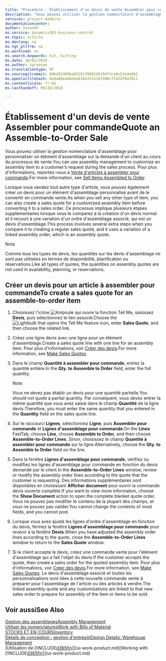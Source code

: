 ```yaml
---
title: "Procédure : Établissement d'un devis de vente Assembler pour commande | Microsoft Docs"
description: "Vous pouvez utiliser la gestion nomenclature d'assemblage pour personnaliser un élément d'assemblage sur la demande d'un client au cours du processus de vente."
services: project-madeira
documentationcenter: 
author: SorenGP
ms.service: dynamics365-business-central
ms.topic: article
ms.devlang: na
ms.tgt_pltfrm: na
ms.workload: na
ms.search.keywords: kit, kitting
ms.date: 10/01/2018
ms.author: sgroespe
ms.translationtype: HT
ms.sourcegitcommit: 9dbd92409ba02281f008246194f3ce0c53e4e001
ms.openlocfilehash: be0a80ea66dea634a37cb187408c7142d70af011
ms.contentlocale: fr-be
ms.lasthandoff: 09/28/2018

---
```

# <a name="quote-an-assemble-to-order-sale"></a><span data-ttu-id="752ec-103">Établissement d'un devis de vente Assembler pour commande</span><span class="sxs-lookup"><span data-stu-id="752ec-103">Quote an Assemble-to-Order Sale</span></span>
<span data-ttu-id="752ec-104">Vous pouvez utiliser la gestion nomenclature d'assemblage pour personnaliser un élément d'assemblage sur la demande d'un client au cours du processus de vente.</span><span class="sxs-lookup"><span data-stu-id="752ec-104">You can use assembly management to customize an assembly item to a customer’s request during the sales process.</span></span> <span data-ttu-id="752ec-105">Pour plus d'informations, reportez-vous à [Vente d'articles à assembler pour commande](assembly-how-to-sell-items-assembled-to-order.md).</span><span class="sxs-lookup"><span data-stu-id="752ec-105">For more information, see [Sell Items Assembled to Order](assembly-how-to-sell-items-assembled-to-order.md).</span></span>  

<span data-ttu-id="752ec-106">Lorsque vous vendez tout autre type d'article, vous pouvez également créer un devis pour un élément d'assemblage personnalisé avant de le convertir en commande vente.</span><span class="sxs-lookup"><span data-stu-id="752ec-106">As when you sell any other type of item, you can also create a sales quote for a customized assembly item before converting it to a sales order.</span></span> <span data-ttu-id="752ec-107">Ce processus implique plusieurs étapes supplémentaires lorsque vous le comparez à la création d'un devis normal et il recourt à une variation d'un ordre d'assemblage associé, qui est un devis d'assemblage.</span><span class="sxs-lookup"><span data-stu-id="752ec-107">This process involves several extra steps when you compare it to creating a regular sales quote, and it uses a variation of a linked assembly order, which is an assembly quote.</span></span>

> [!NOTE]  
>  <span data-ttu-id="752ec-108">Comme tous les types de devis, les quantités sur les devis d'assemblage ne sont pas utilisées en termes de disponibilité, planification ou réservations.</span><span class="sxs-lookup"><span data-stu-id="752ec-108">Like all types of quotes, the quantities on assembly quotes are not used in availability, planning, or reservations.</span></span>  

## <a name="to-create-a-sales-quote-for-an-assemble-to-order-item"></a><span data-ttu-id="752ec-109">Créer un devis pour un article à assembler pour commande</span><span class="sxs-lookup"><span data-stu-id="752ec-109">To create a sales quote for an assemble-to-order item</span></span>  
1.  <span data-ttu-id="752ec-110">Choisissez l'icône ![Ampoule qui ouvre la fonction Tell Me](media/ui-search/search_small.png "Dites-moi ce que vous voulez faire"), saisissez **Devis**, puis sélectionnez le lien associé.</span><span class="sxs-lookup"><span data-stu-id="752ec-110">Choose the ![Lightbulb that opens the Tell Me feature](media/ui-search/search_small.png "Tell me what you want to do") icon, enter **Sales Quote**, and then choose the related link.</span></span>  
2.  <span data-ttu-id="752ec-111">Créez une ligne devis avec une ligne pour un élément d'assemblage.</span><span class="sxs-lookup"><span data-stu-id="752ec-111">Create a sales quote line with one line for an assembly item.</span></span> <span data-ttu-id="752ec-112">Pour plus d'informations, voir [Créer des devis](sales-how-make-offers.md).</span><span class="sxs-lookup"><span data-stu-id="752ec-112">For more information, see [Make Sales Quotes](sales-how-make-offers.md).</span></span>  
3.  <span data-ttu-id="752ec-113">Dans le champ **Quantité à assembler pour commande**, entrez la quantité entière.</span><span class="sxs-lookup"><span data-stu-id="752ec-113">In the **Qty. to Assemble to Order** field, enter the full quantity.</span></span>

    > [!NOTE]  
    >  <span data-ttu-id="752ec-114">Vous ne devez pas établir un devis pour une quantité partielle.</span><span class="sxs-lookup"><span data-stu-id="752ec-114">You should not quote a partial quantity.</span></span> <span data-ttu-id="752ec-115">Par conséquent, vous devez entrer la même quantité que vous avez saisie dans le champ **Quantité** de la ligne devis.</span><span class="sxs-lookup"><span data-stu-id="752ec-115">Therefore, you must enter the same quantity that you entered in the **Quantity** field on the sales quote line.</span></span>  

4.  <span data-ttu-id="752ec-116">Sur le raccourci **Lignes**, sélectionnez **Ligne**, puis **Assembler pour commande** et **Lignes d'assemblage pour commande**.</span><span class="sxs-lookup"><span data-stu-id="752ec-116">On the **Lines** FastTab, choose **Line**, choose **Assemble to Order**, and then choose **Assemble-to-Order Lines**.</span></span> <span data-ttu-id="752ec-117">Sinon, choisissez le champ **Quantité à assembler pour commande** sur la ligne.</span><span class="sxs-lookup"><span data-stu-id="752ec-117">Alternatively, choose the **Qty. to Assemble to Order** field on the line.</span></span>  
5.  <span data-ttu-id="752ec-118">Dans la fenêtre **Lignes d'assemblage pour commande**, vérifiez ou modifiez les lignes d'assemblage pour commande en fonction du devis demandé par le client.</span><span class="sxs-lookup"><span data-stu-id="752ec-118">In the **Assemble-to-Order Lines** window, review or modify the assembly order lines according to the quote that the customer is requesting.</span></span> <span data-ttu-id="752ec-119">Des informations supplémentaires sont disponibles en choisissant **Afficher document** pour ouvrir la commande devis ouverte complète.</span><span class="sxs-lookup"><span data-stu-id="752ec-119">If you want to view more information, choose the **Show Document** action to open the complete blanket quote order.</span></span> <span data-ttu-id="752ec-120">Vous ne pouvez pas modifier le contenu de la plupart des champs, et vous ne pouvez pas valider.</span><span class="sxs-lookup"><span data-stu-id="752ec-120">You cannot change the contents of most fields, and you cannot post.</span></span>  
6.  <span data-ttu-id="752ec-121">Lorsque vous avez ajusté les lignes d'ordre d'assemblage en fonction du devis, fermez la fenêtre **Lignes d'assemblage pour commande** pour revenir à la fenêtre **Devis**.</span><span class="sxs-lookup"><span data-stu-id="752ec-121">When you have adjusted the assembly order lines according to the quote, close the **Assemble-to-Order Lines** window to return to the **Sales Quote** window.</span></span>  
7.  <span data-ttu-id="752ec-122">Si le client accepte le devis, créez une commande vente pour l'élément d'assemblage qui a fait l'objet du devis.</span><span class="sxs-lookup"><span data-stu-id="752ec-122">If the customer accepts the quote, then create a sales order for the quoted assembly item.</span></span> <span data-ttu-id="752ec-123">Pour plus d'informations, voir [Créer des devis](sales-how-make-offers.md).</span><span class="sxs-lookup"><span data-stu-id="752ec-123">For more information, see [Make Sales Quotes](sales-how-make-offers.md).</span></span> <span data-ttu-id="752ec-124">Le devis d'assemblage associé et toutes les personnalisations sont liées à cette nouvelle commande vente à préparer pour l'assemblage de l'article ou des articles à vendre.</span><span class="sxs-lookup"><span data-stu-id="752ec-124">The linked assembly quote and any customizations are linked to that new sales order to prepare for assembly of the item or items to be sold.</span></span>  

## <a name="see-also"></a><span data-ttu-id="752ec-125">Voir aussi</span><span class="sxs-lookup"><span data-stu-id="752ec-125">See Also</span></span>  
[<span data-ttu-id="752ec-126">Gestion des assemblages</span><span class="sxs-lookup"><span data-stu-id="752ec-126">Assembly Management</span></span>](assembly-assemble-items.md)  
[<span data-ttu-id="752ec-127">Utiliser les nomenclatures</span><span class="sxs-lookup"><span data-stu-id="752ec-127">Work with Bills of Material</span></span>](inventory-how-work-BOMs.md)  
[<span data-ttu-id="752ec-128">STOCKS ET EN-COURS</span><span class="sxs-lookup"><span data-stu-id="752ec-128">Inventory</span></span>](inventory-manage-inventory.md)  
[<span data-ttu-id="752ec-129">Détails de conception : gestion d'entrepôt</span><span class="sxs-lookup"><span data-stu-id="752ec-129">Design Details: Warehouse Management</span></span>](design-details-warehouse-management.md)  
<span data-ttu-id="752ec-130">[Utilisation de [!INCLUDE[d365fin](includes/d365fin_md.md)]](ui-work-product.md)</span><span class="sxs-lookup"><span data-stu-id="752ec-130">[Working with [!INCLUDE[d365fin](includes/d365fin_md.md)]](ui-work-product.md)</span></span>

